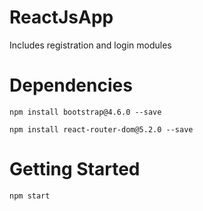 # ReactJsApp
Includes registration and login modules

# Dependencies
`npm install bootstrap@4.6.0 --save`

`npm install react-router-dom@5.2.0 --save`

# Getting Started
`npm start`